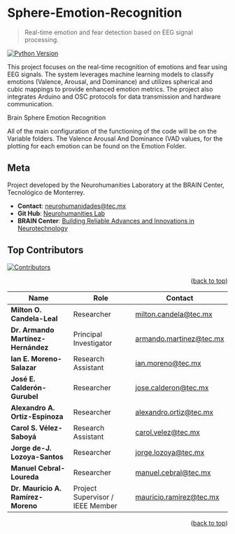 # **Sphere-Emotion-Recognition**
> Real-time emotion and fear detection based on EEG signal processing.

[![Python Version](https://img.shields.io/badge/python-3.8-blue)](https://www.python.org/downloads/release/python-3810/)


This project focuses on the real-time recognition of emotions and fear using EEG signals. The system leverages machine learning models to classify emotions (Valence, Arousal, and Dominance) and utilizes spherical and cubic mappings to provide enhanced emotion metrics. The project also integrates Arduino and OSC protocols for data transmission and hardware communication.

Brain Sphere Emotion Recognition

All of the main configuration of the functioning of the code will be on the Variable folders. The Valence Arousal And Dominance (VAD values, for the plotting for each emotion can be found on the Emotion Folder.


## **Meta**

Project developed by the Neurohumanities Laboratory at the BRAIN Center, Tecnológico de Monterrey.

- **Contact**: [neurohumanidades@tec.mx](mailto:neurohumanidades@tec.mx)
- **Git Hub**: [Neurohumanities Lab](https://github.com/Neurohumanities-Lab)
- **BRAIN Center**: [Building Reliable Advances and Innovations in Neurotechnology](https://nsfbrain.org/)

## **Top Contributors**

<a href="https://github.com/ianedmosz/Sphere-Emotion-Recognition/graphs/contributors">
  <img src="https://contrib.rocks/image?repo=ianedmosz/Sphere-Emotion-Recognition" alt="Contributors" />
</a>

<p align="right">(<a href="#readme-top">back to top</a>)</p>


| Name                               | Role                                   | Contact                                   |
|------------------------------------|---------------------------------------|-------------------------------------------|
| **Milton O. Candela-Leal**         | Researcher                            | [milton.candela@tec.mx](mailto:milton.candela@tec.mx) |
| **Dr. Armando Martínez-Hernández** | Principal Investigator                | [armando.martinez@tec.mx](mailto:armando.martinez@tec.mx) |
| **Ian E. Moreno-Salazar**          | Research Assistant                    | [ian.moreno@tec.mx](mailto:ian.moreno@tec.mx) |
| **José E. Calderón-Gurubel**       | Researcher                            | [jose.calderon@tec.mx](mailto:jose.calderon@tec.mx) |
| **Alexandro A. Ortiz-Espinoza**    | Researcher                            | [alexandro.ortiz@tec.mx](mailto:alexandro.ortiz@tec.mx) |
| **Carol S. Vélez-Saboyá**          | Research Assistant                    | [carol.velez@tec.mx](mailto:carol.velez@tec.mx) |
| **Jorge de-J. Lozoya-Santos**      | Researcher                            | [jorge.lozoya@tec.mx](mailto:jorge.lozoya@tec.mx) |
| **Manuel Cebral-Loureda**          | Researcher                            | [manuel.cebral@tec.mx](mailto:manuel.cebral@tec.mx) |
| **Dr. Mauricio A. Ramírez-Moreno** | Project Supervisor / IEEE Member      | [mauricio.ramirez@tec.mx](mailto:mauricio.ramirez@tec.mx) |

<p align="right">(<a href="#readme-top">back to top</a>)</p>
